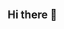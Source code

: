 ## Hi there 👋

<!--
**GAMBL3SH0T/GAMBL3SH0T** is a ✨ _special_ ✨ repository because its `README.md` (this file) appears on your GitHub profile.
![>wO](<img width="824" height="542" alt="image" src="https://github.com/user-attachments/assets/812aed1c-b9d7-43c7-ad19-8e27882e2ed4" />)


